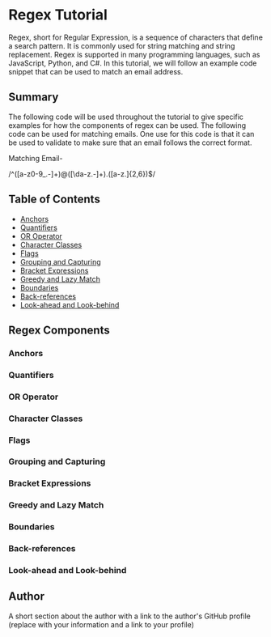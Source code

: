 # Regex Tutorial 

Regex, short for Regular Expression, is a sequence of characters that define a search pattern. It is commonly used for string matching and string replacement. Regex is supported in many programming languages, such as JavaScript, Python, and C#. In this tutorial, we will follow an example code snippet that can be used to match an email address.

## Summary

The following code will be used throughout the tutorial to give specific examples for how the components of regex can be used. The following code can be used for matching emails. One use for this code is that it can be used to validate to make sure that an email follows the correct format.

Matching Email-

/^([a-z0-9_\.-]+)@([\da-z\.-]+)\.([a-z\.]{2,6})$/

## Table of Contents

- [Anchors](#anchors)
- [Quantifiers](#quantifiers)
- [OR Operator](#or-operator)
- [Character Classes](#character-classes)
- [Flags](#flags)
- [Grouping and Capturing](#grouping-and-capturing)
- [Bracket Expressions](#bracket-expressions)
- [Greedy and Lazy Match](#greedy-and-lazy-match)
- [Boundaries](#boundaries)
- [Back-references](#back-references)
- [Look-ahead and Look-behind](#look-ahead-and-look-behind)

## Regex Components

### Anchors

### Quantifiers

### OR Operator

### Character Classes

### Flags

### Grouping and Capturing

### Bracket Expressions

### Greedy and Lazy Match

### Boundaries

### Back-references

### Look-ahead and Look-behind

## Author

A short section about the author with a link to the author's GitHub profile (replace with your information and a link to your profile)
